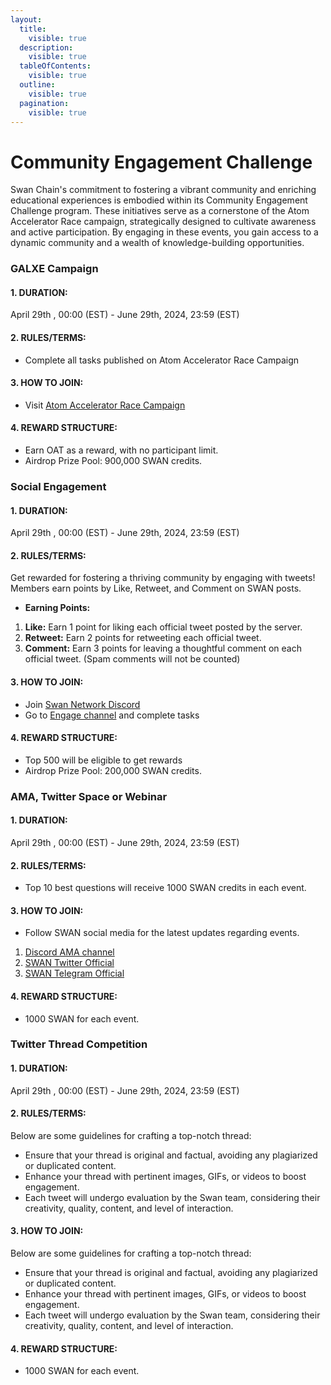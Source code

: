 ```yaml
---
layout:
  title:
    visible: true
  description:
    visible: true
  tableOfContents:
    visible: true
  outline:
    visible: true
  pagination:
    visible: true
---
```


# Community Engagement Challenge

Swan Chain's commitment to fostering a vibrant community and enriching educational experiences is embodied within its Community Engagement Challenge program. These initiatives serve as a cornerstone of the Atom Accelerator Race campaign, strategically designed to cultivate awareness and active participation. By engaging in these events, you gain access to a dynamic community and a wealth of knowledge-building opportunities.

### GALXE Campaign

#### **1. DURATION:**

April 29th , 00:00 (EST) - June 29th, 2024, 23:59 (EST)

#### **2. RULES/TERMS:**

* Complete all tasks published on Atom Accelerator Race Campaign

#### **3. HOW TO JOIN:**

* Visit [Atom Accelerator Race Campaign](https://app.galxe.com/quest/filswan/GCCQuthxve)

#### **4. REWARD STRUCTURE:**

* Earn OAT as a reward, with no participant limit.
* Airdrop Prize Pool: 900,000 SWAN credits.

### Social Engagement <a href="#zealy" id="zealy"></a>

#### **1. DURATION:**

April 29th , 00:00 (EST) - June 29th, 2024, 23:59 (EST)

#### **2. RULES/TERMS:**

Get rewarded for fostering a thriving community by engaging with tweets! Members earn points by Like, Retweet, and Comment on SWAN posts.&#x20;

* **Earning Points:**

1. **Like:** Earn 1 point for liking each official tweet posted by the server.
2. **Retweet:** Earn 2 points for retweeting each official tweet.
3. **Comment:** Earn 3 points for leaving a thoughtful comment on each official tweet. (Spam comments will not be counted)

#### **3. HOW TO JOIN:**

* Join [Swan Network Discord](https://discord.com/invite/swanchain)&#x20;
* Go to [Engage channel](https://discord.com/channels/867879887871672331/1230092612543709184) and complete tasks

#### **4. REWARD STRUCTURE:**

* Top 500 will be eligible to get rewards
* Airdrop Prize Pool: 200,000 SWAN credits.

### **AMA, Twitter Space or Webinar** <a href="#ama-and-webinar" id="ama-and-webinar"></a>

#### **1. DURATION:**

April 29th , 00:00 (EST) - June 29th, 2024, 23:59 (EST)

#### **2. RULES/TERMS:**

* Top 10 best questions will receive 1000 SWAN credits  in each event.

#### **3. HOW TO JOIN:**

* Follow SWAN social media for the latest updates regarding events.

1. [Discord AMA channel](https://discord.com/channels/867879887871672331/1140939603063345242)
2. [SWAN Twitter Official](https://twitter.com/swan\_chain)
3. [SWAN Telegram Official](https://t.me/swan\_chain)

#### **4. REWARD STRUCTURE:**

* 1000 SWAN for each event.

### **Twitter Thread Competition** <a href="#ama-and-webinar" id="ama-and-webinar"></a>

#### **1. DURATION:**

April 29th , 00:00 (EST) - June 29th, 2024, 23:59 (EST)

#### **2. RULES/TERMS:**

Below are some guidelines for crafting a top-notch thread:

* Ensure that your thread is original and factual, avoiding any plagiarized or duplicated content.
* Enhance your thread with pertinent images, GIFs, or videos to boost engagement.
* Each tweet will undergo evaluation by the Swan team, considering their creativity, quality, content, and level of interaction.

#### **3. HOW TO JOIN:**

Below are some guidelines for crafting a top-notch thread:

* Ensure that your thread is original and factual, avoiding any plagiarized or duplicated content.
* Enhance your thread with pertinent images, GIFs, or videos to boost engagement.
* Each tweet will undergo evaluation by the Swan team, considering their creativity, quality, content, and level of interaction.

#### **4. REWARD STRUCTURE:**

* 1000 SWAN for each event.
